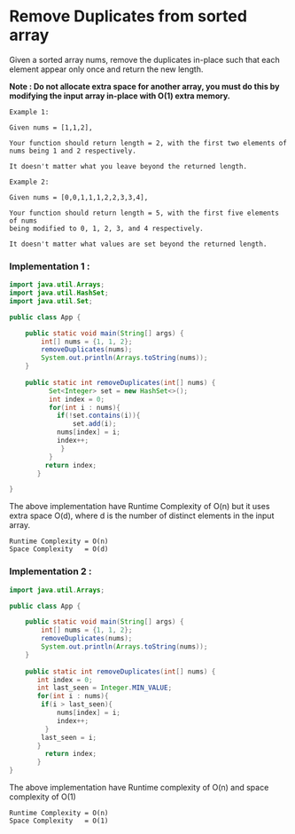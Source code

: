 # Remove Duplicates from sorted array

Given a sorted array nums, remove the duplicates in-place such that each element appear only once and return the new length.

**Note : Do not allocate extra space for another array, you must do this by modifying the input array in-place with O(1) extra memory.**

```
Example 1:

Given nums = [1,1,2],

Your function should return length = 2, with the first two elements of nums being 1 and 2 respectively.

It doesn't matter what you leave beyond the returned length.

Example 2:

Given nums = [0,0,1,1,1,2,2,3,3,4],

Your function should return length = 5, with the first five elements of nums 
being modified to 0, 1, 2, 3, and 4 respectively.

It doesn't matter what values are set beyond the returned length.
```

### Implementation 1 : 

```java
import java.util.Arrays;
import java.util.HashSet;
import java.util.Set;

public class App {

	public static void main(String[] args) {
		int[] nums = {1, 1, 2};
		removeDuplicates(nums);
		System.out.println(Arrays.toString(nums));
	}
	
	public static int removeDuplicates(int[] nums) {
          Set<Integer> set = new HashSet<>();
          int index = 0;
          for(int i : nums){
            if(!set.contains(i)){
                set.add(i);
	        nums[index] = i;
	        index++; 	
             } 
          }
         return index;
       }

}
```
The above implementation have Runtime Complexity of O(n) but it uses extra space O(d), where d is the number of distinct elements in the input array.

```
Runtime Complexity = O(n)
Space Complexity   = O(d)
```

### Implementation 2 :

```java
import java.util.Arrays;

public class App {

	public static void main(String[] args) {
		int[] nums = {1, 1, 2};
		removeDuplicates(nums);
		System.out.println(Arrays.toString(nums));
	}
	
	public static int removeDuplicates(int[] nums) {
	   int index = 0;
	   int last_seen = Integer.MIN_VALUE;
	   for(int i : nums){
		if(i > last_seen){
		    nums[index] = i;
		    index++; 
		 }
		last_seen = i;
	   }
         return index;
       }
}
```
The above implementation have Runtime complexity of O(n) and space complexity of O(1)

```
Runtime Complexity = O(n)
Space Complexity   = O(1)
```
